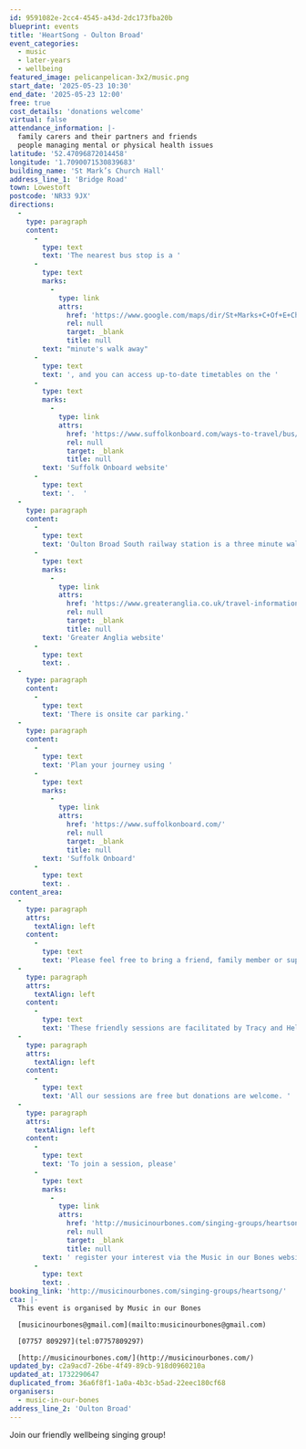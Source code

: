 ```yaml
---
id: 9591082e-2cc4-4545-a43d-2dc173fba20b
blueprint: events
title: 'HeartSong - Oulton Broad'
event_categories:
  - music
  - later-years
  - wellbeing
featured_image: pelicanpelican-3x2/music.png
start_date: '2025-05-23 10:30'
end_date: '2025-05-23 12:00'
free: true
cost_details: 'donations welcome'
virtual: false
attendance_information: |-
  family carers and their partners and friends
  people managing mental or physical health issues
latitude: '52.47096872014458'
longitude: '1.7090071530839683'
building_name: 'St Mark’s Church Hall'
address_line_1: 'Bridge Road'
town: Lowestoft
postcode: 'NR33 9JX'
directions:
  -
    type: paragraph
    content:
      -
        type: text
        text: 'The nearest bus stop is a '
      -
        type: text
        marks:
          -
            type: link
            attrs:
              href: 'https://www.google.com/maps/dir/St+Marks+C+Of+E+Church,+Bridge+Road,+Lowestoft/John+Lang+Court,+Lowestoft+NR33+9JU/@52.4710552,1.7071281,17z/data=!3m1!4b1!4m14!4m13!1m5!1m1!1s0x47da1ba144bbb153:0x1ac922d71fbf48a0!2m2!1d1.7090231!2d52.4708432!1m5!1m1!1s0x47da1ba3e15c621f:0x3bafcb917adc27ee!2m2!1d1.708942!2d52.471279!3e2?entry=ttu&g_ep=EgoyMDI0MTExOS4yIKXMDSoASAFQAw%3D%3D'
              rel: null
              target: _blank
              title: null
        text: "minute's walk away"
      -
        type: text
        text: ', and you can access up-to-date timetables on the '
      -
        type: text
        marks:
          -
            type: link
            attrs:
              href: 'https://www.suffolkonboard.com/ways-to-travel/bus/bus-timetables/'
              rel: null
              target: _blank
              title: null
        text: 'Suffolk Onboard website'
      -
        type: text
        text: '.  '
  -
    type: paragraph
    content:
      -
        type: text
        text: 'Oulton Broad South railway station is a three minute walk away and you can find the train times on the '
      -
        type: text
        marks:
          -
            type: link
            attrs:
              href: 'https://www.greateranglia.co.uk/travel-information/station-information/ous'
              rel: null
              target: _blank
              title: null
        text: 'Greater Anglia website'
      -
        type: text
        text: .
  -
    type: paragraph
    content:
      -
        type: text
        text: 'There is onsite car parking.'
  -
    type: paragraph
    content:
      -
        type: text
        text: 'Plan your journey using '
      -
        type: text
        marks:
          -
            type: link
            attrs:
              href: 'https://www.suffolkonboard.com/'
              rel: null
              target: _blank
              title: null
        text: 'Suffolk Onboard'
      -
        type: text
        text: .
content_area:
  -
    type: paragraph
    attrs:
      textAlign: left
    content:
      -
        type: text
        text: 'Please feel free to bring a friend, family member or support worker with you! '
  -
    type: paragraph
    attrs:
      textAlign: left
    content:
      -
        type: text
        text: 'These friendly sessions are facilitated by Tracy and Helen and take place once the fourth Friday of the month.'
  -
    type: paragraph
    attrs:
      textAlign: left
    content:
      -
        type: text
        text: 'All our sessions are free but donations are welcome. '
  -
    type: paragraph
    attrs:
      textAlign: left
    content:
      -
        type: text
        text: 'To join a session, please'
      -
        type: text
        marks:
          -
            type: link
            attrs:
              href: 'http://musicinourbones.com/singing-groups/heartsong-oulton-broad/'
              rel: null
              target: _blank
              title: null
        text: ' register your interest via the Music in our Bones website'
      -
        type: text
        text: .
booking_link: 'http://musicinourbones.com/singing-groups/heartsong/'
cta: |-
  This event is organised by Music in our Bones

  [musicinourbones@gmail.com](mailto:musicinourbones@gmail.com)

  [07757 809297](tel:07757809297)

  [http://musicinourbones.com/](http://musicinourbones.com/)
updated_by: c2a9acd7-26be-4f49-89cb-918d0960210a
updated_at: 1732290647
duplicated_from: 36a6f8f1-1a0a-4b3c-b5ad-22eec180cf68
organisers:
  - music-in-our-bones
address_line_2: 'Oulton Broad'
---
```

Join our friendly wellbeing singing group!